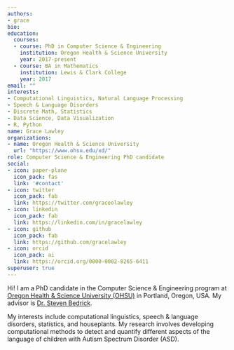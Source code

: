 ```yaml
---
authors:
- grace
bio:
education:
  courses:
  - course: PhD in Computer Science & Engineering
    institution: Oregon Health & Science University
    year: 2017-present
  - course: BA in Mathematics
    institution: Lewis & Clark College
    year: 2017
email: ""
interests:
- Computational Linguistics, Natural Language Processing
- Speech & Language Disorders
- Discrete Math, Statistics
- Data Science, Data Visualization
- R, Python
name: Grace Lawley
organizations:
- name: Oregon Health & Science University
  url: "https://www.ohsu.edu/xd/"
role: Computer Science & Engineering PhD candidate
social:
- icon: paper-plane
  icon_pack: fas
  link: '#contact'
- icon: twitter
  icon_pack: fab
  link: https://twitter.com/graceolawley
- icon: linkedin
  icon_pack: fab
  link: https://linkedin.com/in/gracelawley
- icon: github
  icon_pack: fab
  link: https://github.com/gracelawley
- icon: orcid
  icon_pack: ai
  link: https://orcid.org/0000-0002-8265-6411
superuser: true
---
```


Hi! I am a PhD candidate in the Computer Science & Engineering program at [Oregon Health & Science University (OHSU)](https://www.ohsu.edu/xd/) in Portland, Oregon, USA. My advisor is [Dr. Steven Bedrick](https://www.bedrick.org/).

My interests include computational linguistics, speech & language disorders, statistics, and houseplants. My
research involves developing computational methods to detect and quantify different aspects of the language of children with Autism Spectrum Disorder (ASD). 


